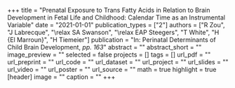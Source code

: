 +++
title = "Prenatal Exposure to Trans Fatty Acids in Relation to Brain Development in Fetal Life and Childhood: Calendar Time as an Instrumental Variable"
date = "2021-01-01"
publication_types = ["2"]
authors = ["R Zou", "J Labrecque", "\relax SA Swanson", "\relax EAP Steegers", "T White", "H {El Marroun}", "H Tiemeier"]
publication = "In: Perinatal Determinants of Child Brain Development, _pp. 163_"
abstract = ""
abstract_short = ""
image_preview = ""
selected = false
projects = []
tags = []
url_pdf = ""
url_preprint = ""
url_code = ""
url_dataset = ""
url_project = ""
url_slides = ""
url_video = ""
url_poster = ""
url_source = ""
math = true
highlight = true
[header]
image = ""
caption = ""
+++
